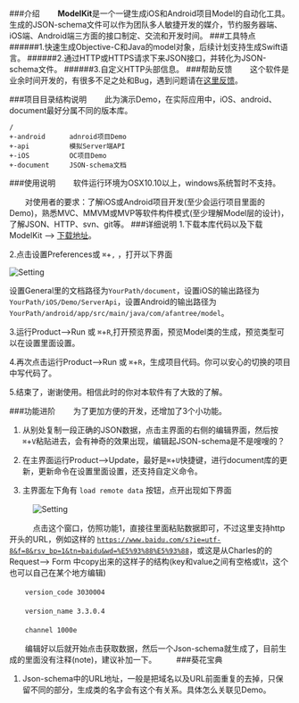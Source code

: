 ## 
###介绍
　　**ModelKit**是一个一键生成iOS和Android项目Model的自动化工具。生成的JSON-schema文件可以作为团队多人敏捷开发的媒介，节约服务器端、iOS端、Android端三方面的接口制定、交流和开发时间。
###工具特点
######1.快速生成Objective-C和Java的model对象，后续计划支持生成Swift语言。
######2.通过HTTP或HTTPS请求下来JSON接口，并转化为JSON-schema文件。
######3.自定义HTTP头部信息。
###帮助反馈
　　这个软件是业余时间开发的，有很多不足之处和Bug，遇到问题请在[这里反馈](https://github.com/modelkit/modelkit/issues)。

###项目目录结构说明
　　此为演示Demo，在实际应用中，iOS、android、document最好分属不同的版本库。

    /
    +-android      adnroid项目Demo
	+-api          模拟Server端API
	+-iOS          OC项目Demo
	+-document     JSON-schema文档

###使用说明
　　软件运行环境为OSX10.10以上，windows系统暂时不支持。

　　对使用者的要求：了解iOS或Android项目开发(至少会运行项目里面的Demo)，熟悉MVC、MMVM或MVP等软件构件模式(至少理解Model层的设计)，了解JSON、HTTP、svn、git等。
###详细说明
1.下载本库代码以及下载ModelKit --> [下载地址](https://modelkit.github.io)。

2.点击设置Preferences或 <code>⌘</code>+<code>,</code> ，打开以下界面

![Setting](http://modelkit.github.io/res/setting.png)

设置General里的文档路径为<code>YourPath/document</code>，设置iOS的输出路径为<code>YourPath/iOS/Demo/ServerApi</code>，设置Android的输出路径为<code>YourPath/android/app/src/main/java/com/afantree/model</code>。

3.运行Product-->Run 或 <code>⌘</code>+<code>R</code>,打开预览界面，预览Model类的生成，预览类型可以在设置里面设置。

4.再次点击运行Product-->Run 或 <code>⌘</code>+<code>R</code>，生成项目代码。你可以安心的切换的项目中写代码了。

5.结束了，谢谢使用。相信此时的你对本软件有了大致的了解。

###功能进阶
　　为了更加方便的开发，还增加了3个小功能。

1. 从别处复制一段正确的JSON数据，点击主界面的右侧的编辑界面，然后按<code>⌘</code>+<code>V</code>粘贴进去，会有神奇的效果出现，编辑起JSON-schema是不是嗖嗖的？

2. 在主界面运行Product-->Update，最好是<code>⌘</code>+<code>U</code>快捷键，进行document库的更新，更新命令在设置里面设置，还支持自定义命令。


3. 主界面左下角有 <code>load remote data</code> 按钮，点开出现如下界面

　　　![Setting](http://modelkit.github.io/res/gethttp.png)

　　　点击这个窗口，仿照功能1，直接往里面粘贴数据即可，不过这里支持http开头的URL，例如这样的 <code>https://www.baidu.com/s?ie=utf-8&f=8&rsv_bp=1&tn=baidu&wd=%E5%93%88%E5%93%88</code>，或这是从Charles的的Request--> Form 中copy出来的这样子的结构(key和value之间有空格或\t，这个也可以自己在某个地方编辑)

　　<code>version_code  	3030004</code>

　　<code>version_name	 3.3.0.4</code>

　　<code>channel   	1000e</code>

　　编辑好以后就开始点击获取数据，然后一个Json-schema就生成了，目前生成的里面没有注释(note)，建议补加一下。
　　
###葵花宝典
1. Json-schema中的URL地址，一般是把域名以及URL前面重复的去掉，只保留不同的部分，生成类的名字会有这个有关系。具体怎么关联见Demo。

